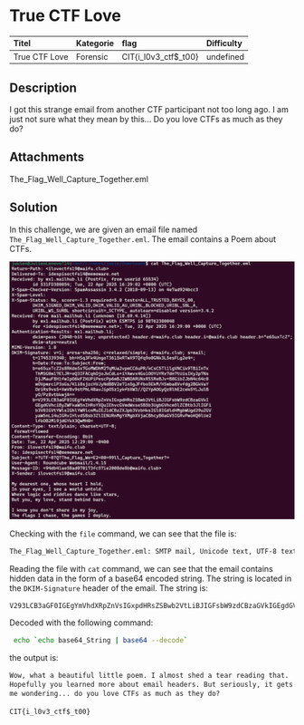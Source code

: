 # True CTF Love

| Titel          | Kategorie | flag | Difficulty |
| :---        |    :----   |:--- | :--- |
| True CTF Love | Forensic  | CIT{i_l0v3_ctf$_t00} | undefined |

## Description
I got this strange email from another CTF participant not too long ago. I am just not sure what they mean by this...
Do you love CTFs as much as they do?

## Attachments
The_Flag_Well_Capture_Together.eml

## Solution
In this challenge, we are given an email file named `The_Flag_Well_Capture_Together.eml`. The email contains a Poem about CTFs. 

![EML File](images/Screenshot_198.png)

Checking with the `file` command, we can see that the file is:

```bash
The_Flag_Well_Capture_Together.eml: SMTP mail, Unicode text, UTF-8 text, with CRLF line terminators
```

Reading the file with `cat` command, we can see that the email contains hidden data in the form of a base64 encoded string. The string is located in the `DKIM-Signature` header of the email. The string is:
```
V293LCB3aGF0IGEgYmVhdXRpZnVsIGxpdHRsZSBwb2VtLiBJIGFsbW9zdCBzaGVkIGEgdGVhciByZWFkaW5nIHRoYXQuIEhvcGVmdWxseSB5b3UgbGVhcm5lZCBtb3JlIGFib3V0IGVtYWlsIGhlYWRlcnMuIEJ1dCBzZXJpb3VzbHksIGl0IGdldHMgbWUgd29uZGVyaW5nLi4uIGRvIHlvdSBsb3ZlIENURnMgYXMgbXVjaCBhcyB0aGV5IGRvPwoKQ0lUe2lfbDB2M19jdGYkX3QwMH0=
```

Decoded with the following command:

```bash
 echo `echo base64_String | base64 --decode`
```

the output is:

```
Wow, what a beautiful little poem. I almost shed a tear reading that. Hopefully you learned more about email headers. But seriously, it gets me wondering... do you love CTFs as much as they do?

CIT{i_l0v3_ctf$_t00}
```